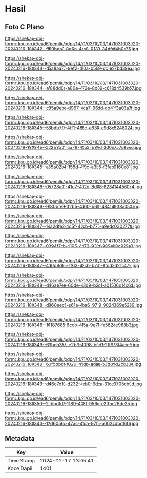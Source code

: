 # Hasil

## Foto C Plano

https://sirekap-obj-formc.kpu.go.id/ead6/pemilu/pdpr/14/71/03/10/03/1471031003020-20240216-180342--ff59bda2-8d6a-4ac8-9139-34dfdf4b9e75.jpg

https://sirekap-obj-formc.kpu.go.id/ead6/pemilu/pdpr/14/71/03/10/03/1471031003020-20240216-180344--d5a8aa77-9ef2-410a-b589-dc1e97bd39ea.jpg

https://sirekap-obj-formc.kpu.go.id/ead6/pemilu/pdpr/14/71/03/10/03/1471031003020-20240216-180344--af88dd0a-a80e-472e-8d09-c618d4539b57.jpg

https://sirekap-obj-formc.kpu.go.id/ead6/pemilu/pdpr/14/71/03/10/03/1471031003020-20240216-180344--c85a9ebe-d967-4ca7-96dd-db41f3a03a7f.jpg

https://sirekap-obj-formc.kpu.go.id/ead6/pemilu/pdpr/14/71/03/10/03/1471031003020-20240216-180345--56bdb7f7-4ff1-488c-a838-e9d8c8248024.jpg

https://sirekap-obj-formc.kpu.go.id/ead6/pemilu/pdpr/14/71/03/10/03/1471031003020-20240216-180345--222b8a21-aa79-40a2-b85d-2d0d7a7d85ed.jpg

https://sirekap-obj-formc.kpu.go.id/ead6/pemilu/pdpr/14/71/03/10/03/1471031003020-20240216-180345--a35a02b4-155d-4f9c-a3b5-f3feb9160e81.jpg

https://sirekap-obj-formc.kpu.go.id/ead6/pemilu/pdpr/14/71/03/10/03/1471031003020-20240216-180346--05728a01-41c7-402d-8d88-8234144560c4.jpg

https://sirekap-obj-formc.kpu.go.id/ead6/pemilu/pdpr/14/71/03/10/03/1471031003020-20240216-180346--9f80bfe9-32b5-4d60-b6ff-48414938a053.jpg

https://sirekap-obj-formc.kpu.go.id/ead6/pemilu/pdpr/14/71/03/10/03/1471031003020-20240216-180347--14a2dfe3-4c5f-40cb-b775-a9edc0302770.jpg

https://sirekap-obj-formc.kpu.go.id/ead6/pemilu/pdpr/14/71/03/10/03/1471031003020-20240216-180347--0094f7cb-4195-4472-932f-989eb8c929a3.jpg

https://sirekap-obj-formc.kpu.go.id/ead6/pemilu/pdpr/14/71/03/10/03/1471031003020-20240216-180347--4d0d8d95-1f63-42cb-b7d1-8fdd8d21c479.jpg

https://sirekap-obj-formc.kpu.go.id/ead6/pemilu/pdpr/14/71/03/10/03/1471031003020-20240216-180348--d46ae7e6-60de-43d9-b2c1-a01506c14c6d.jpg

https://sirekap-obj-formc.kpu.go.id/ead6/pemilu/pdpr/14/71/03/10/03/1471031003020-20240216-180348--d860eec5-e61a-4ba6-9719-9024369e5289.jpg

https://sirekap-obj-formc.kpu.go.id/ead6/pemilu/pdpr/14/71/03/10/03/1471031003020-20240216-180348--16187685-6ccb-415a-9e71-fe562de988b3.jpg

https://sirekap-obj-formc.kpu.go.id/ead6/pemilu/pdpr/14/71/03/10/03/1471031003020-20240216-180349--63bcb358-c2b3-4098-b0d1-2ff973f4ace9.jpg

https://sirekap-obj-formc.kpu.go.id/ead6/pemilu/pdpr/14/71/03/10/03/1471031003020-20240216-180349--60f5bb6f-f020-45db-adae-53d89d2cd304.jpg

https://sirekap-obj-formc.kpu.go.id/ead6/pemilu/pdpr/14/71/03/10/03/1471031003020-20240216-180349--d46c7d10-d232-4eb0-9dca-31ce3705db9d.jpg

https://sirekap-obj-formc.kpu.go.id/ead6/pemilu/pdpr/14/71/03/10/03/1471031003020-20240216-180350--2ebbdfd7-1189-438f-956c-e2ffbe28de25.jpg

https://sirekap-obj-formc.kpu.go.id/ead6/pemilu/pdpr/14/71/03/10/03/1471031003020-20240216-180343--12d6056c-47ac-41da-97f5-a0024dbc16f6.jpg


## Metadata

| Key        | Value               |
| ---------- | ------------------- |
| Time Stamp | 2024-02-17 13:05:41 |
| Kode Dapil | 1401                |



